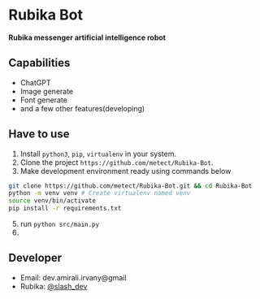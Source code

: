 # Rubika ‌‌Bot
**Rubika messenger artificial intelligence robot**


## Capabilities
- ChatGPT
- Image generate
- Font generate
- and a few other features(developing)

## Have to use

1. Install   `python3`, `pip`, `virtualenv` in your system.
2. Clone the project `https://github.com/metect/Rubika-Bot`.
3. Make development environment ready using commands below
```bash
git clone https://github.com/metect/Rubika-Bot.git && cd Rubika-Bot
python -m venv venv # Create virtualenv named venv
source venv/bin/activate
pip install -r requirements.txt
```
5. run `python src/main.py`
6. 

## Developer 
- Email: dev.amirali.irvany@gmail
- Rubika: [@slash_dev](https://rubika.ir/slash_dev)
